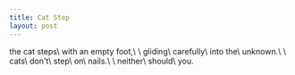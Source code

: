```yaml
---
title: Cat Step
layout: post
---
```

the cat steps\\
with an empty foot,\\
\\
gliding\\
carefully\\
into the\\
unknown.\\
\\
cats\\
don't\\
step\\
on\\
nails.\\
\\
neither\\
should\\
you.
